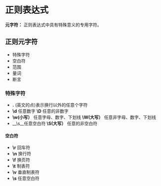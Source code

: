 # 正则表达式

__元字符：__ 正则表达式中具有特殊意义的专用字符。

## 正则元字符

* 特殊字符
* 空白符
* 范围
* 量词
* 断言

### 特殊字符

* __.__ (英文的点)表示换行以外的任意个字符
* __\d__ 任意数字                __\D__ 任意的非数字
* __\w(小写）__ 任意字母、数字、下划线    __\W(大写）__ 任意非字母、数字、下划线
* __\s__任意空白符        __\S(大写）__ 任意的非空白符

#### 空白符

* __\r__ 回车符
* __\n__ 换行符
* __\f__ 换页符
* __\t__ 制表符
* __\v__ 垂直制表符
* __\s__ 任意空白符

